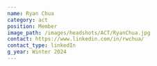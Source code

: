 ```yaml
---
name: Ryan Chua
category: act
position: Member
image_path: /images/headshots/ACT/RyanChua.jpg
contact: https://www.linkedin.com/in/rwchua/
contact_type: linkedIn
g_year: Winter 2024
---
```

